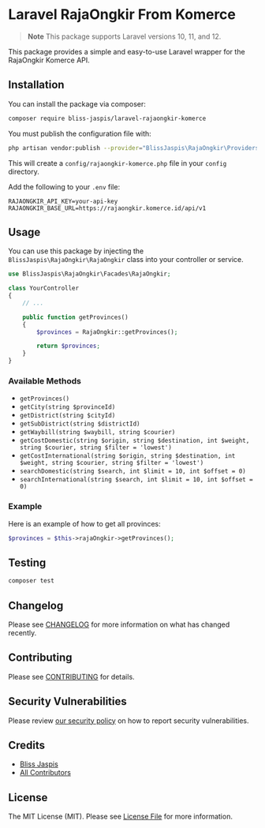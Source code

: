 # Laravel RajaOngkir From Komerce

> **Note**
> This package supports Laravel versions 10, 11, and 12.

This package provides a simple and easy-to-use Laravel wrapper for the RajaOngkir Komerce API.

## Installation

You can install the package via composer:

```bash
composer require bliss-jaspis/laravel-rajaongkir-komerce
```

You must publish the configuration file with:

```bash
php artisan vendor:publish --provider="BlissJaspis\RajaOngkir\Providers\RajaOngkirServiceProvider" --tag="config"
```

This will create a `config/rajaongkir-komerce.php` file in your `config` directory.

Add the following to your `.env` file:

```env
RAJAONGKIR_API_KEY=your-api-key
RAJAONGKIR_BASE_URL=https://rajaongkir.komerce.id/api/v1
```

## Usage

You can use this package by injecting the `BlissJaspis\RajaOngkir\RajaOngkir` class into your controller or service.

```php
use BlissJaspis\RajaOngkir\Facades\RajaOngkir;

class YourController
{
    // ...

    public function getProvinces()
    {
        $provinces = RajaOngkir::getProvinces();

        return $provinces;
    }
}
```

### Available Methods

- `getProvinces()`
- `getCity(string $provinceId)`
- `getDistrict(string $cityId)`
- `getSubDistrict(string $districtId)`
- `getWaybill(string $waybill, string $courier)`
- `getCostDomestic(string $origin, string $destination, int $weight, string $courier, string $filter = 'lowest')`
- `getCostInternational(string $origin, string $destination, int $weight, string $courier, string $filter = 'lowest')`
- `searchDomestic(string $search, int $limit = 10, int $offset = 0)`
- `searchInternational(string $search, int $limit = 10, int $offset = 0)`

### Example

Here is an example of how to get all provinces:

```php
$provinces = $this->rajaOngkir->getProvinces();
```

## Testing

```bash
composer test
```

## Changelog

Please see [CHANGELOG](CHANGELOG.md) for more information on what has changed recently.

## Contributing

Please see [CONTRIBUTING](CONTRIBUTING.md) for details.

## Security Vulnerabilities

Please review [our security policy](../../security/policy) on how to report security vulnerabilities.

## Credits

- [Bliss Jaspis](https://github.com/blissjaspis)
- [All Contributors](../../contributors)

## License

The MIT License (MIT). Please see [License File](LICENSE.md) for more information.